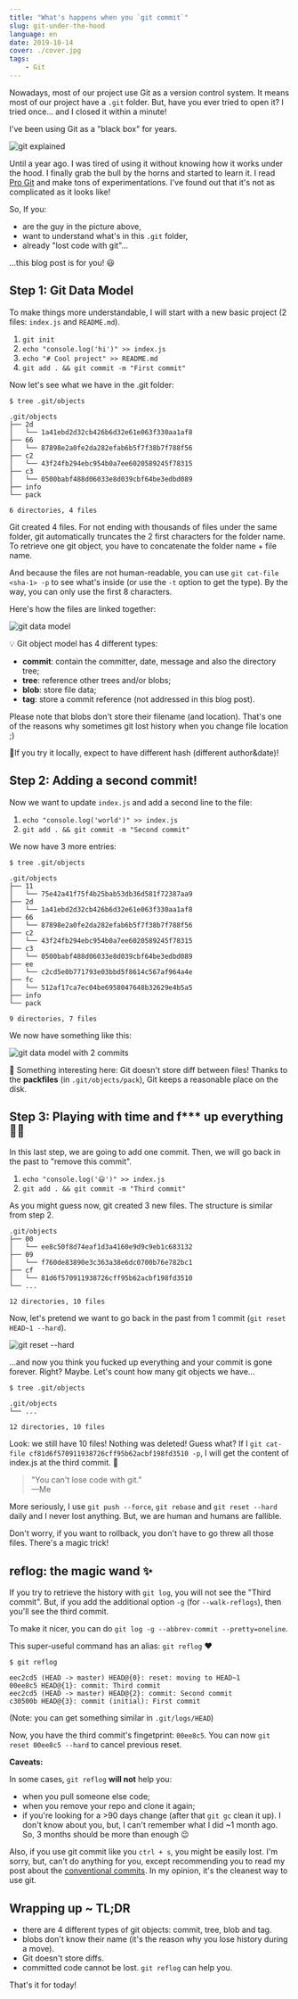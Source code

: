```yaml
---
title: "What's happens when you `git commit`"
slug: git-under-the-hood
language: en
date: 2019-10-14
cover: ./cover.jpg
tags: 
    - Git
---
```


Nowadays, most of our project use Git as a version control system. It means most of our project have a `.git` folder. But, have you ever tried to open it?
I tried once... and I closed it within a minute!

I've been using Git as a "black box" for years.

![git explained](./git-explained.png)

Until a year ago. I was tired of using it without knowing how it works under the hood. I finally grab the bull by the horns and started to learn it. I read [Pro Git](https://git-scm.com/book/en/v2) and make tons of experimentations. I've found out that it's not as complicated as it looks like!

So, If you:
* are the guy in the picture above,
* want to understand what's in this `.git` folder,
* already "lost code with git"...

...this blog post is for you! 😃


## Step 1: Git Data Model

To make things more understandable, I will start with a new basic project (2 files: `index.js` and `README.md`).

1. `git init`
2. `echo "console.log('hi')" >> index.js`
3. `echo "# Cool project" >> README.md`
4. `git add . && git commit -m "First commit"`

Now let's see what we have in the .git folder:

```
$ tree .git/objects

.git/objects
├── 2d
│   └── 1a41ebd2d32cb426b6d32e61e063f330aa1af8
├── 66
│   └── 87898e2a0fe2da282efab6b5f7f38b7f788f56
├── c2
│   └── 43f24fb294ebc954b0a7ee6020589245f78315
├── c3
│   └── 0500babf488d06033e8d039cbf64be3edbd089
├── info
└── pack

6 directories, 4 files
```

Git created 4 files. For not ending with thousands of files under the same folder, git automatically truncates the 2 first characters for the folder name. To retrieve one git object, you have to concatenate the folder name + file name.

And because the files are not human-readable, you can use `git cat-file <sha-1> -p` to see what's inside (or use the `-t` option to get the type). By the way, you can only use the first 8 characters.

Here's how the files are linked together:

![git data model](./git-data-model.png)

💡 Git object model has 4 different types: 
* **commit**: contain the committer, date, message and also the directory tree;
* **tree**: reference other trees and/or blobs;
* **blob**: store file data; 
* **tag**: store a commit reference (not addressed in this blog post).

Please note that blobs don't store their filename (and location). That's one of the reasons why sometimes git lost history when you change file location ;)

🤔If you try it locally, expect to have different hash (different author&date)!

## Step 2: Adding a second commit!

Now we want to update `index.js` and add a second line to the file:

1. `echo "console.log('world')" >> index.js`
2. `git add . && git commit -m "Second commit"`

We now have 3 more entries:

```html{4,5,14,15,16,17}
$ tree .git/objects

.git/objects
├── 11
│   └── 75e42a41f75f4b25bab53db36d581f72387aa9
├── 2d
│   └── 1a41ebd2d32cb426b6d32e61e063f330aa1af8
├── 66
│   └── 87898e2a0fe2da282efab6b5f7f38b7f788f56
├── c2
│   └── 43f24fb294ebc954b0a7ee6020589245f78315
├── c3
│   └── 0500babf488d06033e8d039cbf64be3edbd089
├── ee
│   └── c2cd5e0b771793e03bbd5f8614c567af964a4e
├── fc
│   └── 512af17ca7ec04be6958047648b32629e4b5a5
├── info
└── pack

9 directories, 7 files
```

We now have something like this:

![git data model with 2 commits](./git-data-model-2.png)

👀 Something interesting here: Git doesn't store diff between files! Thanks to the **packfiles** (in `.git/objects/pack`), Git keeps a reasonable place on the disk.


## Step 3: Playing with time and f*** up everything 🤦‍♂️

In this last step, we are going to add one commit. Then, we will go back in the past to "remove this commit".

1. `echo "console.log('😃')" >> index.js`
2. `git add . && git commit -m "Third commit"`

As you might guess now, git created 3 new files. The structure is similar from step 2.

```
.git/objects
├── 00
│   └── ee8c50f8d74eaf1d3a4160e9d9c9eb1c683132
├── 09
│   └── f760de83890e3c363a38e6dc0700b76e782bc1
├── cf
│   └── 81d6f570911938726cff95b62acbf198fd3510
└── ...

12 directories, 10 files
```

Now, let's pretend we want to go back in the past from 1 commit (`git reset HEAD~1 --hard`).

![git reset --hard](./hard-reset.png)

...and now you think you fucked up everything and your commit is gone forever. Right?
Maybe. Let's count how many git objects we have...

```
$ tree .git/objects

.git/objects
└── ...

12 directories, 10 files
```

Look: we still have 10 files! Nothing was deleted! Guess what? If I `git cat-file cf81d6f570911938726cff95b62acbf198fd3510 -p`, I will get the content of index.js at the third commit. 🎉

> "You can't lose code with git."  
> —Me

More seriously, I use `git push --force`, `git rebase` and `git reset --hard` daily and I never lost anything. But, we are human and humans are fallible.

Don't worry, if you want to rollback, you don't have to go threw all those files. There's a magic trick!

## reflog: the magic wand ✨

If you try to retrieve the history with `git log`, you will not see the "Third commit". But, if you add the additional option `-g` (for `--walk-reflogs`), then you'll see the third commit. 

To make it nicer, you can do `git log -g --abbrev-commit --pretty=oneline`.


This super-useful command has an alias: `git reflog` ❤️

```
$ git reflog

eec2cd5 (HEAD -> master) HEAD@{0}: reset: moving to HEAD~1
00ee8c5 HEAD@{1}: commit: Third commit
eec2cd5 (HEAD -> master) HEAD@{2}: commit: Second commit
c30500b HEAD@{3}: commit (initial): First commit
```
(Note: you can get something similar in `.git/logs/HEAD`)

Now, you have the third commit's fingetprint: `00ee8c5`. You can now `git reset 00ee8c5 --hard` to cancel previous reset.

**Caveats:**

In some cases, `git reflog` __will not__ help you:

* when you pull someone else code;
* when you remove your repo and clone it again;
* if you're looking for a >90 days change (after that `git gc` clean it up). I don't know about you, but, I can't remember what I did ~1 month ago. So, 3 months should be more than enough 😉

Also, if you use git commit like you `ctrl + s`, you might be easily lost. I'm sorry, but, can't do anything for you, except recommending you to read my post about the [conventional commits](https://www.maxpou.fr/git-conventional-commits). In my opinion, it's the cleanest way to use git.


## Wrapping up ~ TL;DR

* there are 4 different types of git objects: commit, tree, blob and tag.
* blobs don't know their name (it's the reason why you lose history during a move).
* Git doesn't store diffs.
* committed code cannot be lost. `git reflog` can help you.

That's it for today!
